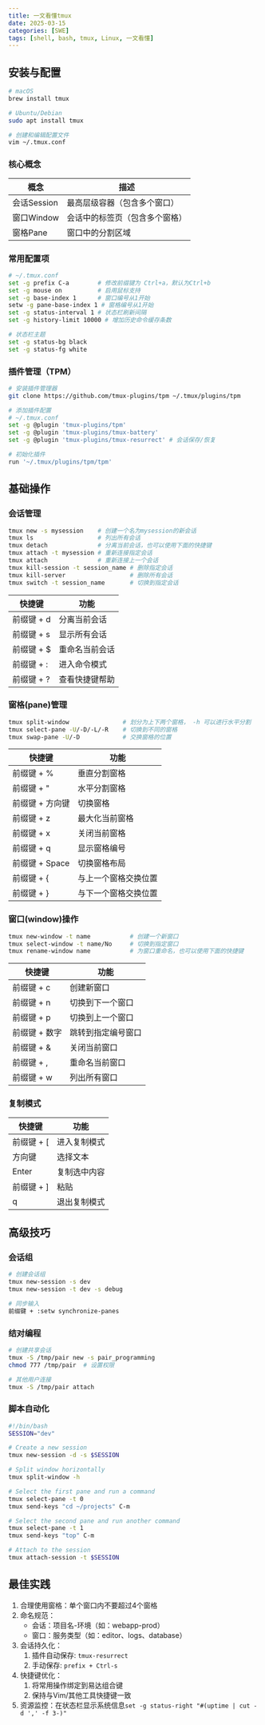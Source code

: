 ```yaml
---
title: 一文看懂tmux
date: 2025-03-15
categories: [SWE]
tags: [shell, bash, tmux, Linux, 一文看懂]
---
```


## 安装与配置

```bash
# macOS
brew install tmux

# Ubuntu/Debian
sudo apt install tmux

# 创建和编辑配置文件
vim ~/.tmux.conf
```

### 核心概念

| 概念        | 描述                           |
| ----------- | ------------------------------ |
| 会话Session | 最高层级容器（包含多个窗口）   |
| 窗口Window  | 会话中的标签页（包含多个窗格） |
| 窗格Pane    | 窗口中的分割区域               |

### 常用配置项
```bash
# ~/.tmux.conf
set -g prefix C-a        # 修改前缀键为 Ctrl+a，默认为Ctrl+b
set -g mouse on          # 启用鼠标支持
set -g base-index 1      # 窗口编号从1开始
setw -g pane-base-index 1 # 窗格编号从1开始
set -g status-interval 1 # 状态栏刷新间隔
set -g history-limit 10000 # 增加历史命令缓存条数

# 状态栏主题
set -g status-bg black
set -g status-fg white
```

### 插件管理（TPM）

```bash
# 安装插件管理器
git clone https://github.com/tmux-plugins/tpm ~/.tmux/plugins/tpm

# 添加插件配置
# ~/.tmux.conf
set -g @plugin 'tmux-plugins/tpm'
set -g @plugin 'tmux-plugins/tmux-battery'
set -g @plugin 'tmux-plugins/tmux-resurrect' # 会话保存/恢复

# 初始化插件
run '~/.tmux/plugins/tpm/tpm'
```

## 基础操作

### 会话管理

```bash
tmux new -s mysession    # 创建一个名为mysession的新会话
tmux ls                  # 列出所有会话
tmux detach              # 分离当前会话，也可以使用下面的快捷键
tmux attach -t mysession # 重新连接指定会话
tmux attach              # 重新连接上一个会话
tmux kill-session -t session_name # 删除指定会话
tmux kill-server                  # 删除所有会话
tmux switch -t session_name       # 切换到指定会话
```

| 快捷键     | 功能           |
| ---------- | -------------- |
| 前缀键 + d | 分离当前会话   |
| 前缀键 + s | 显示所有会话   |
| 前缀键 + $ | 重命名当前会话 |
| 前缀键 + : | 进入命令模式   |
| 前缀键 + ? | 查看快捷键帮助 |


### 窗格(pane)管理

```bash
tmux split-window               # 划分为上下两个窗格， -h 可以进行水平分割
tmux select-pane -U/-D/-L/-R    # 切换到不同的窗格
tmux swap-pane -U/-D            # 交换窗格的位置
```

| 快捷键          | 功能           |
| --------------- | -------------- |
| 前缀键 + %      | 垂直分割窗格   |
| 前缀键 + "      | 水平分割窗格   |
| 前缀键 + 方向键 | 切换窗格       |
| 前缀键 + z      | 最大化当前窗格 |
| 前缀键 + x      | 关闭当前窗格   |
| 前缀键 + q      | 显示窗格编号   |
| 前缀键 + Space  | 切换窗格布局   |
| 前缀键 + {      | 与上一个窗格交换位置 |
| 前缀键 + }      | 与下一个窗格交换位置 |

### 窗口(window)操作

```bash
tmux new-window -t name           # 创建一个新窗口
tmux select-window -t name/No     # 切换到指定窗口
tmux rename-window name           # 为窗口重命名，也可以使用下面的快捷键
```

| 快捷键        | 功能               |
| ------------- | ------------------ |
| 前缀键 + c    | 创建新窗口         |
| 前缀键 + n    | 切换到下一个窗口   |
| 前缀键 + p    | 切换到上一个窗口   |
| 前缀键 + 数字 | 跳转到指定编号窗口 |
| 前缀键 + &    | 关闭当前窗口       |
| 前缀键 + ,    | 重命名当前窗口     |
| 前缀键 + w    | 列出所有窗口       |


### 复制模式

| 快捷键     | 功能         |
| ---------- | ------------ |
| 前缀键 + [ | 进入复制模式 |
| 方向键     | 选择文本     |
| Enter      | 复制选中内容 |
| 前缀键 + ] | 粘贴         |
| q          | 退出复制模式 |

## 高级技巧

### 会话组

```bash
# 创建会话组
tmux new-session -s dev
tmux new-session -t dev -s debug

# 同步输入
前缀键 + :setw synchronize-panes
```

### 结对编程

```bash
# 创建共享会话
tmux -S /tmp/pair new -s pair_programming
chmod 777 /tmp/pair  # 设置权限

# 其他用户连接
tmux -S /tmp/pair attach
```

### 脚本自动化

```bash
#!/bin/bash
SESSION="dev"

# Create a new session
tmux new-session -d -s $SESSION

# Split window horizontally
tmux split-window -h

# Select the first pane and run a command
tmux select-pane -t 0
tmux send-keys "cd ~/projects" C-m

# Select the second pane and run another command
tmux select-pane -t 1
tmux send-keys "top" C-m

# Attach to the session
tmux attach-session -t $SESSION
```

## 最佳实践

1. 合理使用窗格：单个窗口内不要超过4个窗格
2. 命名规范：
   - 会话：项目名-环境（如：webapp-prod）
   - 窗口：服务类型（如：editor、logs、database）
3. 会话持久化：
   1. 插件自动保存: `tmux-resurrect`
   2. 手动保存: `prefix + Ctrl-s`
4. 快捷键优化：
   1. 将常用操作绑定到易达组合键
   2. 保持与Vim/其他工具快捷键一致
5. 资源监控：在状态栏显示系统信息`set -g status-right "#(uptime | cut -d ',' -f 3-)"`
